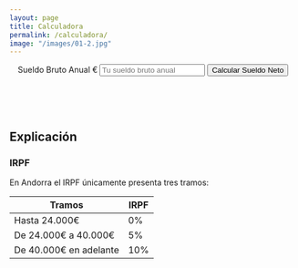```yaml
---
layout: page
title: Calculadora
permalink: /calculadora/
image: "/images/01-2.jpg"
---
```




<div style="display: flex; justify-content: center;">
	<div class="hero__subscribe" style="margin-bottom: 50px; min-width: 430px;">
		<form class="subscribe-form" action="javascript:void(0);">
			<label class="screen-reader-text" for="gross-salary">Sueldo Bruto Anual €</label>
			<input class="subscribe-email required email" id="gross-salary-input" type="text" name="gross-salary" placeholder="Tu sueldo bruto anual" min="1" step="any" onkeyup="addCommas()">
			<button class="button button--primary button--small subscribe-button" onclick="calculate()">Calcular Sueldo Neto</button>
		</form>
	</div>
</div>


<div class="result" style="display: none">
	<div>
		Si tuvieras un sueldo bruto anual de <span class="gross-salary"></span> en Andorra se traduciría en un sueldo neto de <span class="net-salary-yearly"></span> anuales ó <span class="net-salary-monthly"></span> mensuales.
	</div>
	<div style="margin-top: 50px">
		<table>
			<thead>
				<tr>
					<td> Sueldo Bruto </td>
					<td> Sueldo Neto Anual </td>
					<td> Sueldo Neto Mensual </td>
					<td> Impuesto Anuales </td>
				</tr>
			</thead>
			<tbody>
				<tr>
					<td class="gross-salary"></td>
					<td class="net-salary-yearly"></td>
					<td class="net-salary-monthly"></td>
					<td class="tax"></td>
				</tr>
			</tbody>
		</table>
	</div>

</div>

<div>
	<h2> Explicación </h2>
	<h3> IRPF </h3>
	<div>
		En Andorra el IRPF únicamente presenta tres tramos:
	</div>
	<table>
		<thead>
			<tr>
				<th>Tramos</th>
				<th>IRPF</th>
			</tr>	
		</thead>
		<tbody>
			<tr>
				<td>Hasta 24.000€</td>
				<td>0%</td>
			</tr>	
			<tr>
				<td>De 24.000€ a 40.000€</td>
				<td>5%</td>
			</tr>	
			<tr>
				<td>De 40.000€ en adelante</td>
				<td>10%</td>
			</tr>	
		</tbody>
	</table>
</div>


<script src="/js/calculator.js"/>